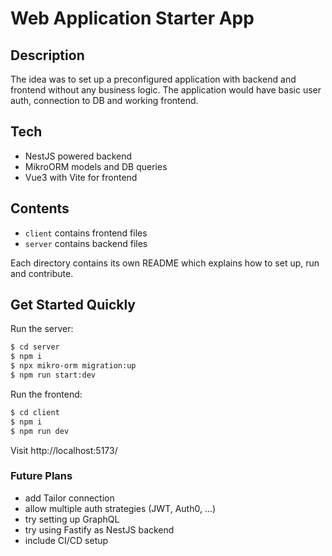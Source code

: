 # Web Application Starter App

## Description
The idea was to set up a preconfigured application with backend and frontend without
any business logic.
The application would have basic user auth, connection to DB and working frontend.


## Tech
- NestJS powered backend
- MikroORM models and DB queries
- Vue3 with Vite for frontend

## Contents
- `client` contains frontend files
- `server` contains backend files

Each directory contains its own README which explains how to set up, run
and contribute.

## Get Started Quickly

Run the server:

```bash
$ cd server
$ npm i
$ npx mikro-orm migration:up
$ npm run start:dev
```

Run the frontend:

```bash
$ cd client
$ npm i
$ npm run dev
```

Visit http://localhost:5173/

### Future Plans
- add Tailor connection
- allow multiple auth strategies (JWT, Auth0, ...)
- try setting up GraphQL
- try using Fastify as NestJS backend
- include CI/CD setup

